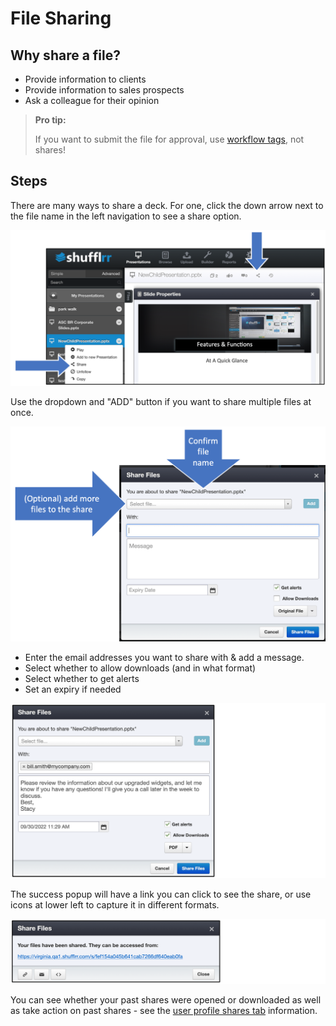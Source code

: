 # File Sharing

## Why share a file? 
* Provide information to clients 
* Provide information to sales prospects
* Ask a colleague for their opinion

> **Pro tip:**
>
> If you want to submit the file for approval, use [workflow tags](admin-tags-workflow.md), not shares! 

## Steps

There are many ways to share a deck. For one, click the down arrow next to the file name in the left navigation to see a share option.

![How to share a presentation](img/presentations-howtoshare.png)

Use the dropdown and "ADD" button if you want to share multiple files at once.  

![File sharing popup](img/presentations-sharefilemodal1.png)

* Enter the email addresses you want to share with & add a message. 
* Select whether to allow downloads (and in what format)
* Select whether to get alerts 
* Set an expiry if needed

![File sharing popup, populated](img/presentations-sharefilemodal2.png)

The success popup will have a link you can click to see the share, or use icons at lower left to capture it in different formats.

![File sharing success popup](img/presentations-sharefilesuccess.png) 

You can see whether your past shares were opened or downloaded as well as take action on past shares - see the [user profile shares tab](admin-users.md#share-reporting) information. 

